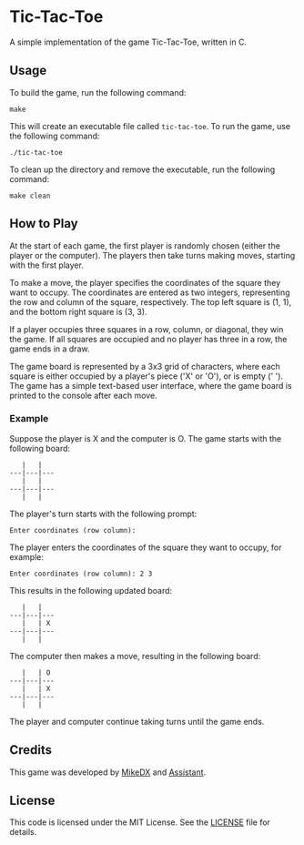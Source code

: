 # Tic-Tac-Toe

A simple implementation of the game Tic-Tac-Toe, written in C.

## Usage

To build the game, run the following command:

```
make
```

This will create an executable file called `tic-tac-toe`. To run the game, use the following command:

```
./tic-tac-toe
```

To clean up the directory and remove the executable, run the following command:

```
make clean
```

## How to Play

At the start of each game, the first player is randomly chosen (either the player or the computer). The players then take turns making moves, starting with the first player.

To make a move, the player specifies the coordinates of the square they want to occupy. The coordinates are entered as two integers, representing the row and column of the square, respectively. The top left square is (1, 1), and the bottom right square is (3, 3).

If a player occupies three squares in a row, column, or diagonal, they win the game. If all squares are occupied and no player has three in a row, the game ends in a draw.

The game board is represented by a 3x3 grid of characters, where each square is either occupied by a player's piece ('X' or 'O'), or is empty (' '). The game has a simple text-based user interface, where the game board is printed to the console after each move.

### Example

Suppose the player is X and the computer is O. The game starts with the following board:
```
   |   |   
---|---|---
   |   |   
---|---|---
   |   |   
```
The player's turn starts with the following prompt:
```
Enter coordinates (row column):
```
The player enters the coordinates of the square they want to occupy, for example:
```
Enter coordinates (row column): 2 3
```
This results in the following updated board:
```
   |   |   
---|---|---
   |   | X
---|---|---
   |   |   
```
The computer then makes a move, resulting in the following board:
```
   |   | O
---|---|---
   |   | X
---|---|---
   |   |   
```
The player and computer continue taking turns until the game ends.

## Credits

This game was developed by [MikeDX](http://github.com/MikeDX) and [Assistant](https://openai.com/blog/openai-api/).

## License

This code is licensed under the MIT License. See the [LICENSE](LICENSE) file for details.
